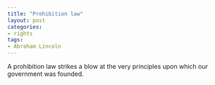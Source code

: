 ```yaml
---
title: "Prohibition law"
layout: post
categories:
- rights
tags:
- Abraham Lincoln
---
```


A prohibition law strikes a blow at the very principles upon which our government was founded.